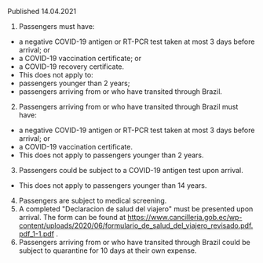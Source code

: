 Published 14.04.2021
1. Passengers must have:
- a negative COVID-19 antigen or RT-PCR test taken at most 3 days before arrival; or
- a COVID-19 vaccination certificate; or
- a COVID-19 recovery certificate.
- This does not apply to:
- passengers younger than 2 years;
- passengers arriving from or who have transited through Brazil.
2. Passengers arriving from or who have transited through Brazil must have:
- a negative COVID-19 antigen or RT-PCR test taken at most 3 days before arrival; or
- a COVID-19 vaccination certificate.
- This does not apply to passengers younger than 2 years.
3. Passengers could be subject to a COVID-19 antigen test upon arrival.
- This does not apply to passengers younger than 14 years.
4. Passengers are subject to medical screening.
5. A completed "Declaracion de salud del viajero" must be presented upon arrival. The form can be found at <a href="https://www.cancilleria.gob.ec/wp-content/uploads/2020/06/formulario_de_salud_del_viajero_revisado.pdf.pdf_1-1.pdf">https://www.cancilleria.gob.ec/wp-content/uploads/2020/06/formulario_de_salud_del_viajero_revisado.pdf.pdf_1-1.pdf</a> .
6. Passengers arriving from or who have transited through Brazil could be subject to quarantine for 10 days at their own expense.


